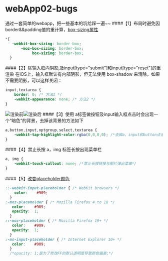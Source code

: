# webApp02-bugs
  通过一套简单的webapp，把一些基本的坑给踩一遍~~
####【1】布局时避免因border&&padding值的重计算，[box-sizing属性](http://zh.learnlayout.com/box-sizing.html)
```css
*{
   -webkit-box-sizing: border-box;
       -moz-box-sizing: border-box;
            box-sizing: border-box;
  }
```
####【2】除输入框内阴影,及input[type="submit"]和input[type="reset"]的重渲染
在iOS上，输入框默认有内部阴影，但无法使用 box-shadow 来清除，如果不需要阴影，可以这样关闭：
```css
input,textarea {
    border: 0; /* 方法1 */
    -webkit-appearance: none; /* 方法2 */
}
```
![渲染前](http://7xpwoc.com1.z0.glb.clouddn.com/webapp02-1.png)![渲染后](http://7xpwoc.com1.z0.glb.clouddn.com/webapp02-2.png)
####【3】使用 a标签做按钮及input输入框点击时会出现一个“暗色”的背景，去掉该背景的方法如下
```css
a,button,input,optgroup,select,textarea {
    -webkit-tap-highlight-color:rgba(0,0,0,0); /*去掉a、input和button点击时的蓝色外边框和灰色半透明背景*/
}
```
####【4】禁止长按 a，img 标签长按出现菜单栏
```css
a, img {
    -webkit-touch-callout: none; /*禁止长按链接与图片弹出菜单*/
}
```
####【5】[改变placeholder颜色](https://segmentfault.com/q/1010000000397925)
```css
::-webkit-input-placeholder { /* WebKit browsers */
    color:    #909;
  }
:-moz-placeholder { /* Mozilla Firefox 4 to 18 */
   color:    #909;
   opacity:  1;
  }
::-moz-placeholder { /* Mozilla Firefox 19+ */
   color:    #909;
   opacity:  1;
  }
:-ms-input-placeholder { /* Internet Explorer 10+ */
   color:    #909;
  }
  /*opacity: 1;是为了修改FF的默认透明度导致颜色偏差;*/
  ```
